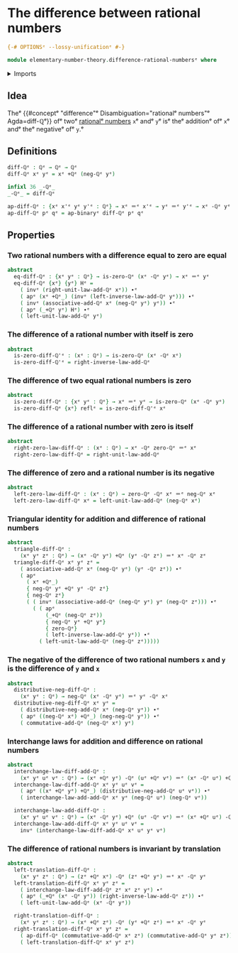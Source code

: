 # The difference between rational numbers

```agda
{-# OPTIONSᵉ --lossy-unificationᵉ #-}

module elementary-number-theory.difference-rational-numbersᵉ where
```

<details><summary>Imports</summary>

```agda
open import elementary-number-theory.addition-rational-numbersᵉ
open import elementary-number-theory.rational-numbersᵉ

open import foundation.action-on-identifications-binary-functionsᵉ
open import foundation.action-on-identifications-functionsᵉ
open import foundation.identity-typesᵉ
open import foundation.interchange-lawᵉ
```

</details>

## Idea

Theᵉ {{#conceptᵉ "difference"ᵉ Disambiguation="rationalᵉ numbers"ᵉ Agda=diff-ℚᵉ}} ofᵉ
twoᵉ [rationalᵉ numbers](elementary-number-theory.rational-numbers.mdᵉ) `x`ᵉ andᵉ `y`ᵉ
isᵉ theᵉ additionᵉ ofᵉ `x`ᵉ andᵉ theᵉ negativeᵉ ofᵉ `y`.ᵉ

## Definitions

```agda
diff-ℚᵉ : ℚᵉ → ℚᵉ → ℚᵉ
diff-ℚᵉ xᵉ yᵉ = xᵉ +ℚᵉ (neg-ℚᵉ yᵉ)

infixl 36 _-ℚᵉ_
_-ℚᵉ_ = diff-ℚᵉ

ap-diff-ℚᵉ : {xᵉ x'ᵉ yᵉ y'ᵉ : ℚᵉ} → xᵉ ＝ᵉ x'ᵉ → yᵉ ＝ᵉ y'ᵉ → xᵉ -ℚᵉ yᵉ ＝ᵉ x'ᵉ -ℚᵉ y'ᵉ
ap-diff-ℚᵉ pᵉ qᵉ = ap-binaryᵉ diff-ℚᵉ pᵉ qᵉ
```

## Properties

### Two rational numbers with a difference equal to zero are equal

```agda
abstract
  eq-diff-ℚᵉ : {xᵉ yᵉ : ℚᵉ} → is-zero-ℚᵉ (xᵉ -ℚᵉ yᵉ) → xᵉ ＝ᵉ yᵉ
  eq-diff-ℚᵉ {xᵉ} {yᵉ} Hᵉ =
    ( invᵉ (right-unit-law-add-ℚᵉ xᵉ)) ∙ᵉ
    ( apᵉ (xᵉ +ℚᵉ_) (invᵉ (left-inverse-law-add-ℚᵉ yᵉ))) ∙ᵉ
    ( invᵉ (associative-add-ℚᵉ xᵉ (neg-ℚᵉ yᵉ) yᵉ)) ∙ᵉ
    ( apᵉ (_+ℚᵉ yᵉ) Hᵉ) ∙ᵉ
    ( left-unit-law-add-ℚᵉ yᵉ)
```

### The difference of a rational number with itself is zero

```agda
abstract
  is-zero-diff-ℚ'ᵉ : (xᵉ : ℚᵉ) → is-zero-ℚᵉ (xᵉ -ℚᵉ xᵉ)
  is-zero-diff-ℚ'ᵉ = right-inverse-law-add-ℚᵉ
```

### The difference of two equal rational numbers is zero

```agda
abstract
  is-zero-diff-ℚᵉ : {xᵉ yᵉ : ℚᵉ} → xᵉ ＝ᵉ yᵉ → is-zero-ℚᵉ (xᵉ -ℚᵉ yᵉ)
  is-zero-diff-ℚᵉ {xᵉ} reflᵉ = is-zero-diff-ℚ'ᵉ xᵉ
```

### The difference of a rational number with zero is itself

```agda
abstract
  right-zero-law-diff-ℚᵉ : (xᵉ : ℚᵉ) → xᵉ -ℚᵉ zero-ℚᵉ ＝ᵉ xᵉ
  right-zero-law-diff-ℚᵉ = right-unit-law-add-ℚᵉ
```

### The difference of zero and a rational number is its negative

```agda
abstract
  left-zero-law-diff-ℚᵉ : (xᵉ : ℚᵉ) → zero-ℚᵉ -ℚᵉ xᵉ ＝ᵉ neg-ℚᵉ xᵉ
  left-zero-law-diff-ℚᵉ xᵉ = left-unit-law-add-ℚᵉ (neg-ℚᵉ xᵉ)
```

### Triangular identity for addition and difference of rational numbers

```agda
abstract
  triangle-diff-ℚᵉ :
    (xᵉ yᵉ zᵉ : ℚᵉ) → (xᵉ -ℚᵉ yᵉ) +ℚᵉ (yᵉ -ℚᵉ zᵉ) ＝ᵉ xᵉ -ℚᵉ zᵉ
  triangle-diff-ℚᵉ xᵉ yᵉ zᵉ =
    ( associative-add-ℚᵉ xᵉ (neg-ℚᵉ yᵉ) (yᵉ -ℚᵉ zᵉ)) ∙ᵉ
    ( apᵉ
      ( xᵉ +ℚᵉ_)
      { neg-ℚᵉ yᵉ +ℚᵉ yᵉ -ℚᵉ zᵉ}
      { neg-ℚᵉ zᵉ}
      ( ( invᵉ (associative-add-ℚᵉ (neg-ℚᵉ yᵉ) yᵉ (neg-ℚᵉ zᵉ))) ∙ᵉ
        ( ( apᵉ
            (_+ℚᵉ (neg-ℚᵉ zᵉ))
            { neg-ℚᵉ yᵉ +ℚᵉ yᵉ}
            { zero-ℚᵉ}
            ( left-inverse-law-add-ℚᵉ yᵉ)) ∙ᵉ
          ( left-unit-law-add-ℚᵉ (neg-ℚᵉ zᵉ)))))
```

### The negative of the difference of two rational numbers `x` and `y` is the difference of `y` and `x`

```agda
abstract
  distributive-neg-diff-ℚᵉ :
    (xᵉ yᵉ : ℚᵉ) → neg-ℚᵉ (xᵉ -ℚᵉ yᵉ) ＝ᵉ yᵉ -ℚᵉ xᵉ
  distributive-neg-diff-ℚᵉ xᵉ yᵉ =
    ( distributive-neg-add-ℚᵉ xᵉ (neg-ℚᵉ yᵉ)) ∙ᵉ
    ( apᵉ ((neg-ℚᵉ xᵉ) +ℚᵉ_) (neg-neg-ℚᵉ yᵉ)) ∙ᵉ
    ( commutative-add-ℚᵉ (neg-ℚᵉ xᵉ) yᵉ)
```

### Interchange laws for addition and difference on rational numbers

```agda
abstract
  interchange-law-diff-add-ℚᵉ :
    (xᵉ yᵉ uᵉ vᵉ : ℚᵉ) → (xᵉ +ℚᵉ yᵉ) -ℚᵉ (uᵉ +ℚᵉ vᵉ) ＝ᵉ (xᵉ -ℚᵉ uᵉ) +ℚᵉ (yᵉ -ℚᵉ vᵉ)
  interchange-law-diff-add-ℚᵉ xᵉ yᵉ uᵉ vᵉ =
    ( apᵉ ((xᵉ +ℚᵉ yᵉ) +ℚᵉ_) (distributive-neg-add-ℚᵉ uᵉ vᵉ)) ∙ᵉ
    ( interchange-law-add-add-ℚᵉ xᵉ yᵉ (neg-ℚᵉ uᵉ) (neg-ℚᵉ vᵉ))

  interchange-law-add-diff-ℚᵉ :
    (xᵉ yᵉ uᵉ vᵉ : ℚᵉ) → (xᵉ -ℚᵉ yᵉ) +ℚᵉ (uᵉ -ℚᵉ vᵉ) ＝ᵉ (xᵉ +ℚᵉ uᵉ) -ℚᵉ (yᵉ +ℚᵉ vᵉ)
  interchange-law-add-diff-ℚᵉ xᵉ yᵉ uᵉ vᵉ =
    invᵉ (interchange-law-diff-add-ℚᵉ xᵉ uᵉ yᵉ vᵉ)
```

### The difference of rational numbers is invariant by translation

```agda
abstract
  left-translation-diff-ℚᵉ :
    (xᵉ yᵉ zᵉ : ℚᵉ) → (zᵉ +ℚᵉ xᵉ) -ℚᵉ (zᵉ +ℚᵉ yᵉ) ＝ᵉ xᵉ -ℚᵉ yᵉ
  left-translation-diff-ℚᵉ xᵉ yᵉ zᵉ =
    ( interchange-law-diff-add-ℚᵉ zᵉ xᵉ zᵉ yᵉ) ∙ᵉ
    ( apᵉ (_+ℚᵉ (xᵉ -ℚᵉ yᵉ)) (right-inverse-law-add-ℚᵉ zᵉ)) ∙ᵉ
    ( left-unit-law-add-ℚᵉ (xᵉ -ℚᵉ yᵉ))

  right-translation-diff-ℚᵉ :
    (xᵉ yᵉ zᵉ : ℚᵉ) → (xᵉ +ℚᵉ zᵉ) -ℚᵉ (yᵉ +ℚᵉ zᵉ) ＝ᵉ xᵉ -ℚᵉ yᵉ
  right-translation-diff-ℚᵉ xᵉ yᵉ zᵉ =
    ( ap-diff-ℚᵉ (commutative-add-ℚᵉ xᵉ zᵉ) (commutative-add-ℚᵉ yᵉ zᵉ)) ∙ᵉ
    ( left-translation-diff-ℚᵉ xᵉ yᵉ zᵉ)
```